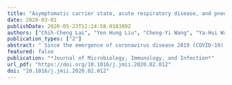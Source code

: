 ```yaml
---
title: "Asymptomatic carrier state, acute respiratory disease, and pneumonia due to severe acute respiratory syndrome coronavirus 2 (SARS-CoV-2): Facts and myths"
date: 2020-03-01
publishDate: 2020-05-23T12:24:58.018389Z
authors: ["Chih-Cheng Lai", "Yen Hung Liu", "Cheng-Yi Wang", "Ya-Hui Wang", "Shun-Chung Hsueh", "Muh-Yen Yen", "Wen-Chien Ko", "Po-Ren Hsueh"]
publication_types: ["2"]
abstract: " Since the emergence of coronavirus disease 2019 (COVID-19) (formerly known as the 2019 novel coronavirus [2019-nCoV]) in Wuhan, China in December 2019, which is caused by severe acute respiratory syndrome coronavirus 2 (SARS-CoV-2), more than 75,000 cases have been reported in 32 countries/regions, resulting in more than 2000 deaths worldwide. Despite the fact that most COVID-19 cases and mortalities were reported in China, the WHO has declared this outbreak as the sixth public health emergency of international concern. The COVID-19 can present as an asymptomatic carrier state, acute respiratory disease, and pneumonia. Adults represent the population with the highest infection rate; however, neonates, children, and elderly patients can also be infected by SARS-CoV-2. In addition, nosocomial infection of hospitalized patients and healthcare workers, and viral transmission from asymptomatic carriers are possible. The most common finding on chest imaging among patients with pneumonia was ground-glass opacity with bilateral involvement. Severe cases are more likely to be older patients with underlying comorbidities compared to mild cases. Indeed, age and disease severity may be correlated with the outcomes of COVID-19. To date, effective treatment is lacking; however, clinical trials investigating the efficacy of several agents, including remdesivir and chloroquine, are underway in China. Currently, effective infection control intervention is the only way to prevent the spread of SARS-CoV-2. "
featured: false
publication: "*Journal of Microbiology, Immunology, and Infection*"
url_pdf: "https://doi.org/10.1016/j.jmii.2020.02.012"
doi: "10.1016/j.jmii.2020.02.012"
---
```


